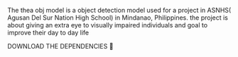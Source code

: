 The thea obj model is a object detection model used for a project in ASNHS( Agusan Del Sur Nation High School) in Mindanao, Philippines. 
the project is about giving an extra eye to visually impaired individuals and goal to improve their day to day life

DOWNLOAD THE DEPENDENCIES 🥶
